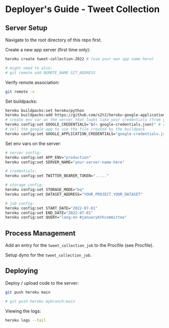 



# Deployer's Guide - Tweet Collection

## Server Setup

Navigate to the root directory of this repo first.

Create a new app server (first time only):

```sh
heroku create tweet-collection-2022 # (use your own app name here)

# might need to also:
# git remote add REMOTE_NAME GIT_ADDRESS
```

Verify remote association:

```sh
git remote -v
```


Set buildpacks:

```sh
heroku buildpacks:set heroku/python
heroku buildpacks:add https://github.com/s2t2/heroku-google-application-credentials-buildpack
# create env var on the server that looks like your credentials (from your local file):
heroku config:set GOOGLE_CREDENTIALS="$(< google-credentials.json)" # references local creds file
# tell the google app to use the file created by the buildpack
heroku config:set GOOGLE_APPLICATION_CREDENTIALS="google-credentials.json" # references server creds
```


Set env vars on the server:

```sh
# server config:
heroku config:set APP_ENV="production"
heroku config:set SERVER_NAME="your-server-name-here"

# credentials:
heroku config:set TWITTER_BEARER_TOKEN="....."

# storage config:
heroku config:set STORAGE_MODE="bq"
heroku config:set DATASET_ADDRESS="YOUR_PROJECT.YOUR_DATASET"

# job config:
heroku config:set START_DATE="2022-07-01"
heroku config:set END_DATE="2022-07-01"
heroku config:set QUERY="lang:en #january6thcommittee"
```


## Process Management

Add an entry for the `tweet_collection_job` to the Procfile (see Procfile).

Setup dyno for the `tweet_collection_job`.


## Deploying

Deploy / upload code to the server:

```sh
git push heroku main

# git push heroku mybranch:main
```

Viewing the logs:

```sh
heroku logs --tail
```
